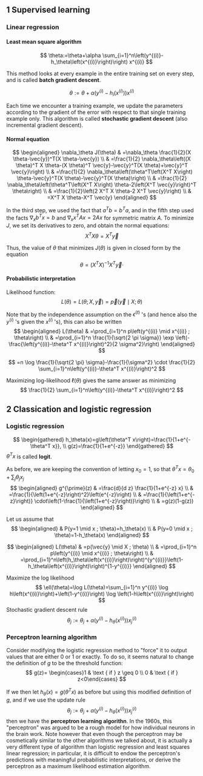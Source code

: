 





## 1 Supervised learning

### Linear regression

#### Least mean square algorithm

$$
\theta:=\theta+\alpha \sum_{i=1}^n\left(y^{(i)}-h_\theta\left(x^{(i)}\right)\right) x^{(i)}
$$

This method looks at every example in the entire training set on every step, and is called **batch gradient descent**.


$$
\theta:=\theta+\alpha\left(y^{(i)}-h_i\left(x^{(i)}\right)\right) x^{(i)}
$$

Each time we encounter a training example, we update the parameters according to the gradient of the error with respect to that single training example only. This algorithm is called **stochastic gradient descent** (also incremental gradient descent).

#### Normal equation

$$
\begin{aligned}
\nabla_\theta J(\theta) & =\nabla_\theta \frac{1}{2}(X \theta-\vec{y})^T(X \theta-\vec{y}) \\
& =\frac{1}{2} \nabla_\theta\left((X \theta)^T X \theta-(X \theta)^T \vec{y}-\vec{y}^T(X \theta)+\vec{y}^T \vec{y}\right) \\
& =\frac{1}{2} \nabla_\theta\left(\theta^T\left(X^T X\right) \theta-\vec{y}^T(X \theta)-\vec{y}^T(X \theta)\right) \\
& =\frac{1}{2} \nabla_\theta\left(\theta^T\left(X^T X\right) \theta-2\left(X^T \vec{y}\right)^T \theta\right) \\
& =\frac{1}{2}\left(2 X^T X \theta-2 X^T \vec{y}\right) \\
& =X^T X \theta-X^T \vec{y}
\end{aligned}
$$

In the third step, we used the fact that $a^T b=b^T a$, and in the fifth step used the facts $\nabla_x b^T x=b$ and $\nabla_x x^T A x=2 A x$ for symmetric matrix $A$. To minimize $J$, we set its derivatives to zero, and obtain the normal equations:
$$
X^T X \theta=X^T \vec{y}
$$

Thus, the value of $\theta$ that minimizes $J(\theta)$ is given in closed form by the equation
$$
\theta=\left(X^T X\right)^{-1} X^T \vec{y} \cdot
$$

#### Probabilistic interpretation

 Likelihood function:
$$
L(\theta)=L(\theta ; X, \vec{y})=\vec{p}(\vec{y} \mid X ; \theta)
$$

Note that by the independence assumption on the $\epsilon^{(t)}$ 's (and hence also the $y^{(i)}$ 's given the $x^{(i)}$ 's), this can also be written
$$
\begin{aligned}
L(\theta) & =\prod_{i=1}^n p\left(y^{(i)} \mid x^{(i)} ; \theta\right) \\
& =\prod_{i=1}^n \frac{1}{\sqrt{2 \pi \sigma}} \exp \left(-\frac{\left(y^{(i)}-\theta^T x^{(i)}\right)^2}{2 \sigma^2}\right)
\end{aligned}
$$

$$
=n \log \frac{1}{\sqrt{2 \pi} \sigma}-\frac{1}{\sigma^2} \cdot \frac{1}{2} \sum_{i=1}^n\left(y^{(i)}-\theta^T x^{(i)}\right)^2
$$

Maximizing log-likelihood $\ell(\theta)$ gives the same answer as minimizing
$$
\frac{1}{2} \sum_{i=1}^n\left(y^{(i)}-\theta^T x^{(i)}\right)^2
$$


## 2 Classication and logistic regression

### Logistic regression

$$
\begin{gathered}
h_\theta(x)=g\left(\theta^T x\right)=\frac{1}{1+e^{-\theta^T x}}, \\
g(z)=\frac{1}{1+e^{-z}}
\end{gathered}
$$
$\theta^T x$ is called **logit**.

As before, we are keeping the convention of letting $x_0=1$, so that $\theta^T x=\theta_0+\sum_j \theta_j x_j$
$$
\begin{aligned}
g^{\prime}(z) & =\frac{d}{d z} \frac{1}{1+e^{-z} x} \\
& =\frac{1}{\left(1+e^{-z}\right)^2}\left(e^{-z}\right) \\
& =\frac{1}{\left(1+e^{-z}\right)} \cdot\left(1-\frac{1}{\left(1+e^{-z}\right)}\right) \\
& =g(z)(1-g(z))
\end{aligned}
$$


Let us assume that
$$
\begin{aligned}
& P(y=1 \mid x ; \theta)=h_\theta(x) \\
& P(y=0 \mid x ; \theta)=1-h_\theta(x)
\end{aligned}
$$

$$
\begin{aligned}
L(\theta) & =p(\vec{y} \mid X ; \theta) \\
& =\prod_{i=1}^n p\left(y^{(i)} \mid x^{(i)} ; \theta\right) \\
& =\prod_{i=1}^n\left(h_\theta\left(x^{(i)}\right)\right)^{y^{(i)}}\left(1-h_\theta\left(x^{(i)}\right)\right)^{1-y^{(i)}}
\end{aligned}
$$

Maximize the log likelihood
$$
\ell(\theta)=\log L(\theta)=\sum_{i=1}^n y^{(i)} \log h\left(x^{(i)}\right)+\left(1-y^{(i)}\right) \log \left(1-h\left(x^{(i)}\right)\right)
$$
Stochastic gradient descent rule
$$
\theta_j:=\theta_j+\alpha\left(y^{(i)}-h_\theta\left(x^{(i)}\right)\right) x_j^{(i)}
$$

### Perceptron learning algorithm

Consider modifying the logistic regression method to "force" it to output values that are either 0 or 1 or exactly. To do so, it seems natural to change the definition of $g$ to be the threshold function:
$$
g(z)= \begin{cases}1 & \text { if } z \geq 0 \\ 0 & \text { if } z<0\end{cases}
$$

If we then let $h_\theta(x)=g\left(\theta^T x\right)$ as before but using this modified definition of $g$, and if we use the update rule
$$
\theta_j:=\theta_j+\alpha\left(y^{(i)}-h_\theta\left(x^{(i)}\right)\right) x_j^{(i)}
$$
then we have the **perceptron learning algorithn**.
In the 1960s, this "perceptron" was argued to be a rough model for how individual neurons in the brain work. Note however that even though the perceptron may be cosmetically similar to the other algorithms we talked about, it is actually a very different type of algorithm than logistic regression and least squares linear regression; in particular, it is difficult to endow the perceptron's predictions with meaningful probabilistic interpretations, or derive the perceptron as a maximum likelihood estimation algorithm.



